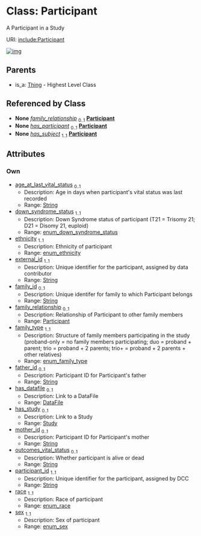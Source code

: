 
# Class: Participant


A Participant in a Study

URI: [include:Participant](https://w3id.org/include/Participant)


[![img](https://yuml.me/diagram/nofunky;dir:TB/class/[Thing],[Study],[Study]<has_study%200..1-++[Participant&#124;age_at_last_vital_status:string%20%3F;down_syndrome_status:enum_down_syndrome_status;ethnicity:enum_ethnicity;external_id:string;family_id:string%20%3F;family_type:enum_family_type;father_id:string%20%3F;mother_id:string%20%3F;outcomes_vital_status:string%20%3F;participant_id:string;race:enum_race;sex:enum_sex],[DataFile]<has_datafile%200..1-++[Participant],[Participant]<family_relationship%200..1-++[Participant],[Biospecimen]++-%20has_participant%200..1>[Participant],[DataFile]++-%20has_participant%200..1>[Participant],[Condition]++-%20has_participant%200..1>[Participant],[FamilyGroup]++-%20has_participant%200..1>[Participant],[DataFile]++-%20has_subject(i)%201..1>[Participant],[Thing]^-[Participant],[FamilyGroup],[DataFile],[Condition],[Biospecimen])](https://yuml.me/diagram/nofunky;dir:TB/class/[Thing],[Study],[Study]<has_study%200..1-++[Participant&#124;age_at_last_vital_status:string%20%3F;down_syndrome_status:enum_down_syndrome_status;ethnicity:enum_ethnicity;external_id:string;family_id:string%20%3F;family_type:enum_family_type;father_id:string%20%3F;mother_id:string%20%3F;outcomes_vital_status:string%20%3F;participant_id:string;race:enum_race;sex:enum_sex],[DataFile]<has_datafile%200..1-++[Participant],[Participant]<family_relationship%200..1-++[Participant],[Biospecimen]++-%20has_participant%200..1>[Participant],[DataFile]++-%20has_participant%200..1>[Participant],[Condition]++-%20has_participant%200..1>[Participant],[FamilyGroup]++-%20has_participant%200..1>[Participant],[DataFile]++-%20has_subject(i)%201..1>[Participant],[Thing]^-[Participant],[FamilyGroup],[DataFile],[Condition],[Biospecimen])

## Parents

 *  is_a: [Thing](Thing.md) - Highest Level Class

## Referenced by Class

 *  **None** *[family_relationship](family_relationship.md)*  <sub>0..1</sub>  **[Participant](Participant.md)**
 *  **None** *[has_participant](has_participant.md)*  <sub>0..1</sub>  **[Participant](Participant.md)**
 *  **None** *[has_subject](has_subject.md)*  <sub>1..1</sub>  **[Participant](Participant.md)**

## Attributes


### Own

 * [age_at_last_vital_status](age_at_last_vital_status.md)  <sub>0..1</sub>
     * Description: Age in days when participant's vital status was last recorded
     * Range: [String](types/String.md)
 * [down_syndrome_status](down_syndrome_status.md)  <sub>1..1</sub>
     * Description: Down Syndrome status of participant (T21 = Trisomy 21; D21 = Disomy 21, euploid)
     * Range: [enum_down_syndrome_status](enum_down_syndrome_status.md)
 * [ethnicity](ethnicity.md)  <sub>1..1</sub>
     * Description: Ethnicity of participant
     * Range: [enum_ethnicity](enum_ethnicity.md)
 * [external_id](external_id.md)  <sub>1..1</sub>
     * Description: Unique identifier for the participant, assigned by data contributor
     * Range: [String](types/String.md)
 * [family_id](family_id.md)  <sub>0..1</sub>
     * Description: Unique identifer for family to which Participant belongs
     * Range: [String](types/String.md)
 * [family_relationship](family_relationship.md)  <sub>0..1</sub>
     * Description: Relationship of Participant to other family members
     * Range: [Participant](Participant.md)
 * [family_type](family_type.md)  <sub>1..1</sub>
     * Description: Structure of family members participating in the study (proband-only = no family members participating; duo = proband + parent; trio = proband + 2 parents; trio+ = proband + 2 parents + other relatives)
     * Range: [enum_family_type](enum_family_type.md)
 * [father_id](father_id.md)  <sub>0..1</sub>
     * Description: Participant ID for Participant's father
     * Range: [String](types/String.md)
 * [has_datafile](has_datafile.md)  <sub>0..1</sub>
     * Description: Link to a DataFile
     * Range: [DataFile](DataFile.md)
 * [has_study](has_study.md)  <sub>0..1</sub>
     * Description: Link to a Study
     * Range: [Study](Study.md)
 * [mother_id](mother_id.md)  <sub>0..1</sub>
     * Description: Participant ID for Participant's mother
     * Range: [String](types/String.md)
 * [outcomes_vital_status](outcomes_vital_status.md)  <sub>0..1</sub>
     * Description: Whether participant is alive or dead
     * Range: [String](types/String.md)
 * [participant_id](participant_id.md)  <sub>1..1</sub>
     * Description: Unique identifier for the participant, assigned by DCC
     * Range: [String](types/String.md)
 * [race](race.md)  <sub>1..1</sub>
     * Description: Race of participant
     * Range: [enum_race](enum_race.md)
 * [sex](sex.md)  <sub>1..1</sub>
     * Description: Sex of participant
     * Range: [enum_sex](enum_sex.md)
